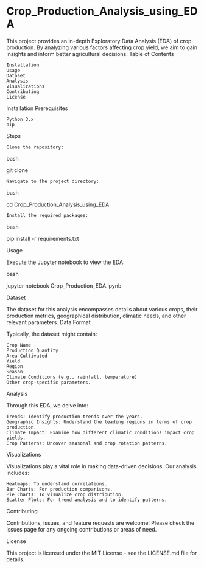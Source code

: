 # Crop_Production_Analysis_using_EDA

This project provides an in-depth Exploratory Data Analysis (EDA) of crop production. By analyzing various factors affecting crop yield, we aim to gain insights and inform better agricultural decisions.
Table of Contents

    Installation
    Usage
    Dataset
    Analysis
    Visualizations
    Contributing
    License

Installation
Prerequisites

    Python 3.x
    pip

Steps

    Clone the repository:

bash

git clone <repository-url>

    Navigate to the project directory:

bash

cd Crop_Production_Analysis_using_EDA

    Install the required packages:

bash

pip install -r requirements.txt

Usage

Execute the Jupyter notebook to view the EDA:

bash

jupyter notebook Crop_Production_EDA.ipynb

Dataset

The dataset for this analysis encompasses details about various crops, their production metrics, geographical distribution, climatic needs, and other relevant parameters.
Data Format

Typically, the dataset might contain:

    Crop Name
    Production Quantity
    Area Cultivated
    Yield
    Region
    Season
    Climate Conditions (e.g., rainfall, temperature)
    Other crop-specific parameters.

Analysis

Through this EDA, we delve into:

    Trends: Identify production trends over the years.
    Geographic Insights: Understand the leading regions in terms of crop production.
    Climate Impact: Examine how different climatic conditions impact crop yields.
    Crop Patterns: Uncover seasonal and crop rotation patterns.

Visualizations

Visualizations play a vital role in making data-driven decisions. Our analysis includes:

    Heatmaps: To understand correlations.
    Bar Charts: For production comparisons.
    Pie Charts: To visualize crop distribution.
    Scatter Plots: For trend analysis and to identify patterns.

Contributing

Contributions, issues, and feature requests are welcome! Please check the issues page for any ongoing contributions or areas of need.


License

This project is licensed under the MIT License - see the LICENSE.md file for details.
